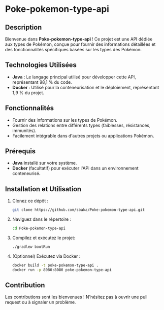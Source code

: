 # Poke-pokemon-type-api

## Description
Bienvenue dans **Poke-pokemon-type-api** ! Ce projet est une API dédiée aux types de Pokémon, conçue pour fournir des informations détaillées et des fonctionnalités spécifiques basées sur les types des Pokémon.

## Technologies Utilisées
- **Java** : Le langage principal utilisé pour développer cette API, représentant 98,1 % du code.
- **Docker** : Utilisé pour la conteneurisation et le déploiement, représentant 1,9 % du projet.

## Fonctionnalités
- Fournir des informations sur les types de Pokémon.
- Gestion des relations entre différents types (faiblesses, résistances, immunités).
- Facilement intégrable dans d'autres projets ou applications Pokémon.

## Prérequis
- **Java** installé sur votre système.
- **Docker** (facultatif) pour exécuter l'API dans un environnement conteneurisé.

## Installation et Utilisation
1. Clonez ce dépôt :
   ```bash
   git clone https://github.com/sbaka/Poke-pokemon-type-api.git
   ```
2. Naviguez dans le répertoire :
   ```bash
   cd Poke-pokemon-type-api
   ```
3. Compilez et exécutez le projet:
   ```bash
   ./gradlew bootRun
   ```
4. (Optionnel) Exécutez via Docker :
   ```bash
   docker build -t poke-pokemon-type-api .
   docker run -p 8080:8080 poke-pokemon-type-api
   ```

## Contribution
Les contributions sont les bienvenues ! N'hésitez pas à ouvrir une pull request ou à signaler un problème.
